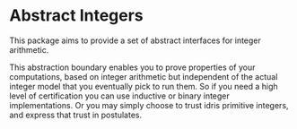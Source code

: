 # Abstract Integers

This package aims to provide a set of abstract interfaces for integer
arithmetic.

This abstraction boundary enables you to prove properties of your
computations, based on integer arithmetic but independent of the
actual integer model that you eventually pick to run them.  So if you
need a high level of certification you can use inductive or binary
integer implementations.  Or you may simply choose to trust idris
primitive integers, and express that trust in postulates.
